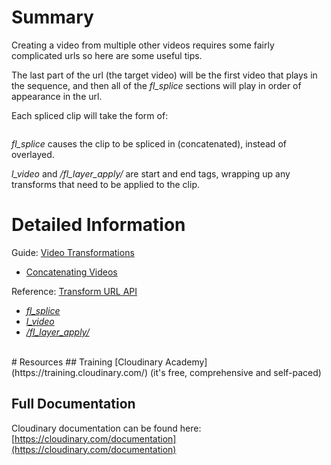 # Summary

Creating a video from multiple other videos requires some fairly complicated urls so here are some useful tips.

The last part of the url (the target video) will be the first video that plays in the sequence, and then all of the _fl_splice_ sections will play in order of appearance in the url.

Each spliced clip will take the form of:
```/fl_splice,l_video:<public id>/<any transforms of the clip>/fl_layer_apply/
```

_fl_splice_ causes the clip to be spliced in (concatenated), instead of overlayed.

_l_video_ and _/fl_layer_apply/_ are start and end tags, wrapping up any transforms that need to be applied to the clip.
<br>
# Detailed Information
Guide: [Video Transformations](https://cloudinary.com/documentation/video_manipulation_and_delivery) 
 - [Concatenating Videos](https://cloudinary.com/documentation/video_manipulation_and_delivery#concatenating_videos) 

Reference: [Transform URL API](https://cloudinary.com/documentation/transformation_reference)
 - [_fl_splice_](https://cloudinary.com/documentation/transformation_reference#fl_splice)
 - [_l_video_]()
 - [_/fl_layer_apply/_](https://cloudinary.com/documentation/transformation_reference#fl_layer_apply)

<br>
# Resources
## Training
 [Cloudinary Academy](https://training.cloudinary.com/) (it's free, comprehensive and self-paced)

## Full Documentation
Cloudinary documentation can be found here:
[https://cloudinary.com/documentation](https://cloudinary.com/documentation)

